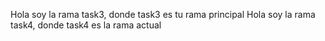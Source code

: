 Hola soy la rama task3, donde task3 es tu rama principal
Hola soy la rama task4, donde task4 es la rama actual
